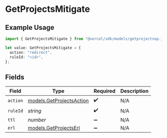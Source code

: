 # GetProjectsMitigate

## Example Usage

```typescript
import { GetProjectsMitigate } from "@vercel/sdk/models/getprojectsop.js";

let value: GetProjectsMitigate = {
  action: "redirect",
  ruleId: "<id>",
};
```

## Fields

| Field                                                      | Type                                                       | Required                                                   | Description                                                |
| ---------------------------------------------------------- | ---------------------------------------------------------- | ---------------------------------------------------------- | ---------------------------------------------------------- |
| `action`                                                   | [models.GetProjectsAction](../models/getprojectsaction.md) | :heavy_check_mark:                                         | N/A                                                        |
| `ruleId`                                                   | *string*                                                   | :heavy_check_mark:                                         | N/A                                                        |
| `ttl`                                                      | *number*                                                   | :heavy_minus_sign:                                         | N/A                                                        |
| `erl`                                                      | [models.GetProjectsErl](../models/getprojectserl.md)       | :heavy_minus_sign:                                         | N/A                                                        |